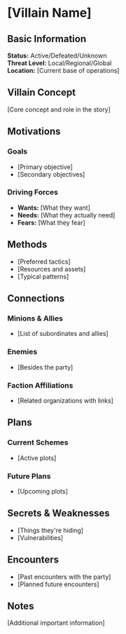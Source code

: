 # [Villain Name]

## Basic Information

**Status:** Active/Defeated/Unknown  
**Threat Level:** Local/Regional/Global  
**Location:** [Current base of operations]

## Villain Concept

[Core concept and role in the story]

## Motivations

### Goals

- [Primary objective]
- [Secondary objectives]

### Driving Forces

- **Wants:** [What they want]
- **Needs:** [What they actually need]
- **Fears:** [What they fear]

## Methods

- [Preferred tactics]
- [Resources and assets]
- [Typical patterns]

## Connections

### Minions & Allies

- [List of subordinates and allies]

### Enemies

- [Besides the party]

### Faction Affiliations

- [Related organizations with links]

## Plans

### Current Schemes

- [Active plots]

### Future Plans

- [Upcoming plots]

## Secrets & Weaknesses

- [Things they're hiding]
- [Vulnerabilities]

## Encounters

- [Past encounters with the party]
- [Planned future encounters]

## Notes

[Additional important information]
